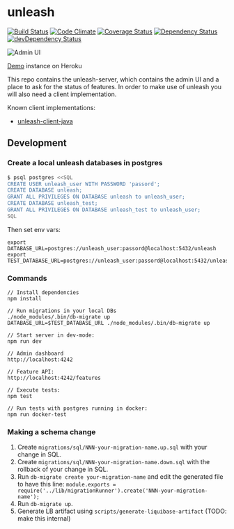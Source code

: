 # unleash

[![Build Status](https://travis-ci.org/finn-no/unleash.svg?branch=master)](https://travis-ci.org/finn-no/unleash) [![Code Climate](https://codeclimate.com/github/finn-no/unleash/badges/gpa.svg)](https://codeclimate.com/github/finn-no/unleash) [![Coverage Status](https://coveralls.io/repos/finn-no/unleash/badge.png?branch=master)](https://coveralls.io/r/finn-no/unleash?branch=master) [![Dependency Status](https://david-dm.org/finn-no/unleash.png)](https://david-dm.org/finn-no/unleash) [![devDependency Status](https://david-dm.org/finn-no/unleash/dev-status.png)](https://david-dm.org/finn-no/unleash#info=devD)

![Admin UI](https://cloud.githubusercontent.com/assets/572/5873775/3ddc1a66-a2fa-11e4-923c-0a9569605dad.png)

[Demo](http://unleash.herokuapp.com/) instance on Heroku

This repo contains the unleash-server, which contains the admin UI and a place to ask for the status of features. In order to make use of unleash you will also need a client implementation.

Known client implementations:
- [unleash-client-java](https://github.com/finn-no/unleash-client-java)

## Development

### Create a local unleash databases in postgres

```bash
$ psql postgres <<SQL
CREATE USER unleash_user WITH PASSWORD 'passord';
CREATE DATABASE unleash;
GRANT ALL PRIVILEGES ON DATABASE unleash to unleash_user;
CREATE DATABASE unleash_test;
GRANT ALL PRIVILEGES ON DATABASE unleash_test to unleash_user;
SQL
```

Then set env vars:
```
export DATABASE_URL=postgres://unleash_user:passord@localhost:5432/unleash
export TEST_DATABASE_URL=postgres://unleash_user:passord@localhost:5432/unleash_test
```

### Commands

```
// Install dependencies
npm install

// Run migrations in your local DBs
./node_modules/.bin/db-migrate up
DATABASE_URL=$TEST_DATABASE_URL ./node_modules/.bin/db-migrate up

// Start server in dev-mode:
npm run dev

// Admin dashboard
http://localhost:4242

// Feature API:
http://localhost:4242/features

// Execute tests:
npm test

// Run tests with postgres running in docker:
npm run docker-test
```

### Making a schema change

1. Create `migrations/sql/NNN-your-migration-name.up.sql` with your change in SQL.
2. Create `migrations/sql/NNN-your-migration-name.down.sql` with the rollback of your change in SQL.
3. Run `db-migrate create your-migration-name` and edit the generated file to have this line: `module.exports = require('../lib/migrationRunner').create('NNN-your-migration-name');`
4. Run `db-migrate up`.
5. Generate LB artifact using `scripts/generate-liquibase-artifact` (TODO: make this internal)
